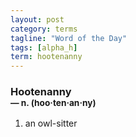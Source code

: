 ```yaml
---
layout: post
category: terms
tagline: "Word of the Day"
tags: [alpha_h]
term: hootenanny
---
```


<h3>Hootenanny<br/> <small>&mdash; n. (hoo<span>&middot;</span>ten<span>&middot;</span>an<span>&middot;</span>ny)</small></h3>
<p><ol>
<li>an owl-sitter</li>
</ol></p>
